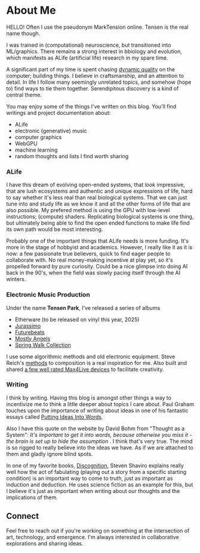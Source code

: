 # About Me

HELLO!
Often I use the pseudonym MarkTension online. Tensen is the real name though.

I was trained in (computational) neuroscience, but transitioned into ML/graphics. There remains a strong interest in bbiology and evolution, which manifests as ALife (artificial life) research in my spare time.

A significant part of my time is spent chasing [dynamic quality](https://en.wikipedia.org/wiki/Pirsig%27s_Metaphysics_of_Quality#Dynamic_quality) on the computer; building things. I believe in craftsmanship, and an attention to detail. In life I follow many seemingly unrelated topics, and somehow (hope to) find ways to tie them together. Serendipitous discovery is a kind of central theme.

You may enjoy some of the things I've written on this blog. You'll find writings and project documentation about:
- ALife
- electronic (generative) music
- computer graphics
- WebGPU
- machine learning
- random thoughts and lists I find worth sharing

### ALife
I have this dream of evolving open-ended systems, that _look_ impressive, that are lush ecosystems and authentic and unique expressions of life, hard to say whether it's less real than real biological systems. That we can just tune into and study life as we know it and all the other forms of life that are also possible. 
My prefered method is using the GPU with low-level instructions; (compute) shaders. Replicating biological systems is one thing, but ultimately being able to find the open ended functions to make life find its own path would be most interesting. 

Probably one of the important things that ALife needs is more funding. It's more in the stage of hobbyist and academics. However, I really like it as it is now: a few passionate true believers, quick to find eager people to collaborate with. No real money-making incentive at play yet, so it's propelled forward by pure curiosity. Could be a nice glimpse into doing AI back in the 90's, when the field was slowly pacing itself through the AI winters.


### Electronic Music Production
Under the name **Tensen Park**, I've released a series of albums
- Etherware (to be released on vinyl this year, 2025)
- [Jurassimo](https://tensenpark.bandcamp.com/album/jurassimo)
- [Futurebeats](https://tensenpark.bandcamp.com/album/futurebeats)
- [Mostly Angels](https://tensenpark.bandcamp.com/album/mostly-angels)
- [Spring Walk Collection](https://tensenpark.bandcamp.com/album/spring-walk-collection)

I use some algorithmic methods and old electronic equipment. Steve Reich's [methods](https://stevereich.com/oxford-university-press-steve-reich-writings-on-music/) to composition is a real inspiration for me. Also built and shared [a few well rated Max4Live devices](https://tensenpark.gumroad.com/) to facilitate creativity.

### Writing
I think by writing. Having this blog is amongst other things a way to incentivize me to think a little deeper about topics I care about. Paul Graham touches upon the importance of writing about ideas in one of his fantastic essays called [Putting Ideas Into Words](https://paulgraham.com/words.html).

Also I have this quote on the website by David Bohm from "Thought as a System": _It's important to get it into words, because otherwise you miss it - the brain is set up to hide the assumption_ . I think that's very true. The mind is so rigged to really believe into the ideas we have. As if we are attached to them and gladly ignore blind spots.

In one of my favorite books, [Discognition](http://www.shaviro.com/Blog/?p=1306), Steven Shaviro explains really well how the act of fabulating (playing out a story from a specific starting condition) is an important way to come to truth, just as important as induction and deduction. He uses science fiction as an example for this, but I believe it's just as important when writing about our thoughts and the implications of them.


## Connect
Feel free to reach out if you're working on something at the intersection of art, technology, and emergence. I'm always interested in collaborative explorations and sharing ideas.
